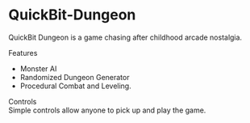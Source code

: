 # QuickBit-Dungeon
QuickBit Dungeon is a game chasing after childhood arcade nostalgia.<br/>

Features <br/>
- Monster AI<br/>
- Randomized Dungeon Generator<br/>
- Procedural Combat and Leveling.<br/>

Controls<br/>
Simple controls allow anyone to pick up and play the game.<br/>